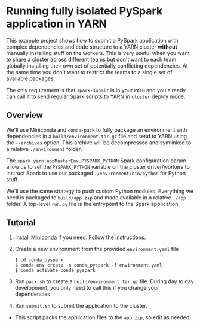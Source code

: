 # Running fully isolated PySpark application in YARN

This example project shows how to submit a PySpark application with complex dependencies
and code structure to a YARN cluster **without** manually installing stuff on the
workers. This is very useful when you want to share a cluster across different teams but
don't want to each team globally installing their own set of potentially conflicting
dependencies. At the same time you don't want to restrict the teams to a single set of
available packages.

The only requirement is that `spark-submit` is in your `PATH` and you already can call
it to send regular Spark scripts to YARN in `cluster` deploy mode.

## Overview

We'll use Miniconda and `conda-pack` to fully package an environment with dependencies
in a `build/environment.tar.gz` file and send to YARN using the `--archives` option.
This archive will be decompressed and symlinked to a relative `./environment` folder.

The `spark.yarn.appMasterEnv.PYSPARK_PYTHON` Spark configuration param allow us to
set the `PYSPARK_PYTHON` variable on the cluster driver/workers to instruct Spark to
use our packaged `./environment/bin/python` for Python stuff.

We'll use the same strategy to push custom Python modules. Everything we need is
packaged to `build/app.zip` and made available in a relative `./app` folder. A
top-level `run.py` file is the entrypoint to the Spark application.


## Tutorial

1. Install [Miniconda](https://docs.conda.io/en/latest/miniconda.html) if you need.
   [Follow the instructions](https://conda.io/projects/conda/en/latest/user-guide/install/index.html).

2. Create a new environment from the provided `environment.yaml` file

   ```
   $ cd conda_pyspark
   $ conda env create -n conda_pyspark -f environment.yaml
   $ conda activate conda_pyspark
   ```

3. Run `pack.sh` to create a `build/environment.tar.gz` file. During day to day
   development, you only need to call this if you change your dependencies.

4. Run `submit.sh` to submit the application to the cluster.
  * This script packs the application files to the `app.zip`, so edit as needed.


